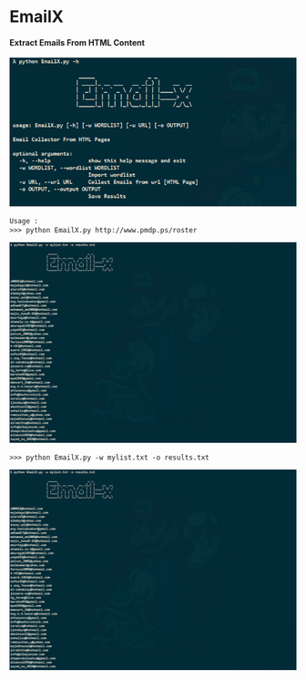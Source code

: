 # EmailX

#### Extract Emails From HTML Content 

![](https://raw.githubusercontent.com/Seth0x41/EmailX/master/img/1.PNG)

``` 
Usage : 
>>> python EmailX.py http://www.pmdp.ps/roster
```

![](https://raw.githubusercontent.com/Seth0x41/EmailX/master/img/3.PNG)

```
>>> python EmailX.py -w mylist.txt -o results.txt
```

![](https://raw.githubusercontent.com/Seth0x41/EmailX/master/img/3.PNG)


